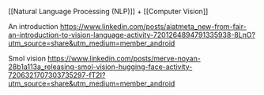 [[Natural Language Processing (NLP)]] + [[Computer Vision]]

An introduction
https://www.linkedin.com/posts/aiatmeta_new-from-fair-an-introduction-to-vision-language-activity-7201264894791335938-8LnO?utm_source=share&utm_medium=member_android

Smol vision
https://www.linkedin.com/posts/merve-noyan-28b1a113a_releasing-smol-vision-hugging-face-activity-7206321707303735297-fT2I?utm_source=share&utm_medium=member_android